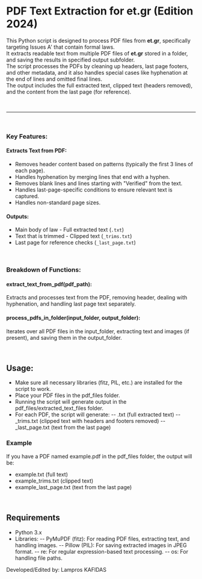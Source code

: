 # PDF Text Extraction for et.gr (Edition 2024)
This Python script is designed to process PDF files from **et.gr**, specifically targeting Issues A' that contain formal laws. <br>
It extracts readable text from multiple PDF files of **et.gr** stored in a folder, and saving the results in specified output subfolder. <br>
The script processes the PDFs by cleaning up headers, last page footers, and other metadata, and it also handles special cases like hyphenation at the end of lines and omitted final lines. <br>
The output includes the full extracted text, clipped text (headers removed), and the content from the last page (for reference).

<br>
<hr>
<br>

### Key Features:
#### Extracts Text from PDF:
- Removes header content based on patterns (typically the first 3 lines of each page).
- Handles hyphenation by merging lines that end with a hyphen.
- Removes blank lines and lines starting with "Verified" from the text.
- Handles last-page-specific conditions to ensure relevant text is captured.
- Handles non-standard page sizes.
#### Outputs:
- Main body of law - Full extracted text (`.txt`)
- Text that is trimmed - Clipped text (`_trims.txt`)
- Last page for reference checks (`_last_page.txt`)

<br>

### Breakdown of Functions:
#### extract_text_from_pdf(pdf_path):
Extracts and processes text from the PDF, removing header, dealing with hyphenation, and handling last page text separately.
#### process_pdfs_in_folder(input_folder, output_folder):
Iterates over all PDF files in the input_folder, extracting text and images (if present), and saving them in the output_folder.

<br>

## Usage:
- Make sure all necessary libraries (fitz, PIL, etc.) are installed for the script to work.
- Place your PDF files in the pdf_files folder.
- Running the script will generate output in the pdf_files/extracted_text_files folder.
- For each PDF, the script will generate:
-- <filename>.txt (full extracted text)
-- <filename>_trims.txt (clipped text with headers and footers removed)
-- <filename>_last_page.txt (text from the last page)
### Example
If you have a PDF named example.pdf in the pdf_files folder, the output will be:<br>
- example.txt (full text)
- example_trims.txt (clipped text)
- example_last_page.txt (text from the last page)

<br>

## Requirements
- Python 3.x
- Libraries:
-- PyMuPDF (fitz): For reading PDF files, extracting text, and handling images.
-- Pillow (PIL): For saving extracted images in JPEG format.
-- re: For regular expression-based text processing.
-- os: For handling file paths.

Developed/Edited by: Lampros KAFIDAS
